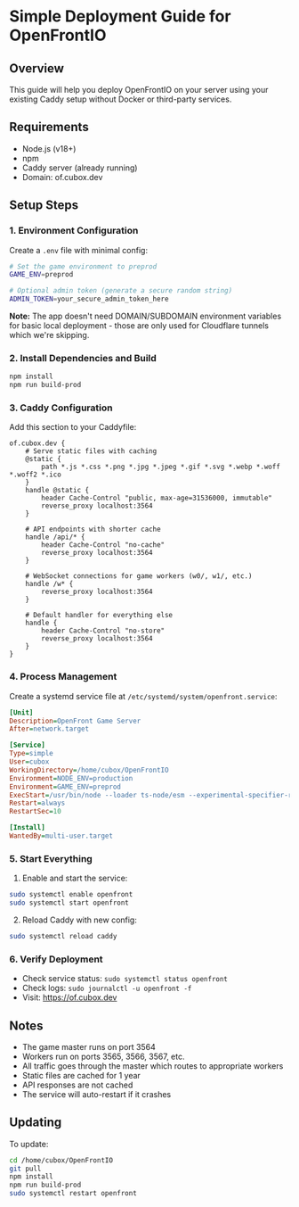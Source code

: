 # Simple Deployment Guide for OpenFrontIO

## Overview

This guide will help you deploy OpenFrontIO on your server using your existing Caddy setup without Docker or third-party services.

## Requirements

- Node.js (v18+)
- npm
- Caddy server (already running)
- Domain: of.cubox.dev

## Setup Steps

### 1. Environment Configuration

Create a `.env` file with minimal config:

```bash
# Set the game environment to preprod
GAME_ENV=preprod

# Optional admin token (generate a secure random string)
ADMIN_TOKEN=your_secure_admin_token_here
```

**Note:** The app doesn't need DOMAIN/SUBDOMAIN environment variables for basic local deployment - those are only used for Cloudflare tunnels which we're skipping.

### 2. Install Dependencies and Build

```bash
npm install
npm run build-prod
```

### 3. Caddy Configuration

Add this section to your Caddyfile:

```caddy
of.cubox.dev {
    # Serve static files with caching
    @static {
        path *.js *.css *.png *.jpg *.jpeg *.gif *.svg *.webp *.woff *.woff2 *.ico
    }
    handle @static {
        header Cache-Control "public, max-age=31536000, immutable"
        reverse_proxy localhost:3564
    }

    # API endpoints with shorter cache
    handle /api/* {
        header Cache-Control "no-cache"
        reverse_proxy localhost:3564
    }

    # WebSocket connections for game workers (w0/, w1/, etc.)
    handle /w* {
        reverse_proxy localhost:3564
    }

    # Default handler for everything else
    handle {
        header Cache-Control "no-store"
        reverse_proxy localhost:3564
    }
}
```

### 4. Process Management

Create a systemd service file at `/etc/systemd/system/openfront.service`:

```ini
[Unit]
Description=OpenFront Game Server
After=network.target

[Service]
Type=simple
User=cubox
WorkingDirectory=/home/cubox/OpenFrontIO
Environment=NODE_ENV=production
Environment=GAME_ENV=preprod
ExecStart=/usr/bin/node --loader ts-node/esm --experimental-specifier-resolution=node src/server/Server.ts
Restart=always
RestartSec=10

[Install]
WantedBy=multi-user.target
```

### 5. Start Everything

1. Enable and start the service:

```bash
sudo systemctl enable openfront
sudo systemctl start openfront
```

2. Reload Caddy with new config:

```bash
sudo systemctl reload caddy
```

### 6. Verify Deployment

- Check service status: `sudo systemctl status openfront`
- Check logs: `sudo journalctl -u openfront -f`
- Visit: https://of.cubox.dev

## Notes

- The game master runs on port 3564
- Workers run on ports 3565, 3566, 3567, etc.
- All traffic goes through the master which routes to appropriate workers
- Static files are cached for 1 year
- API responses are not cached
- The service will auto-restart if it crashes

## Updating

To update:

```bash
cd /home/cubox/OpenFrontIO
git pull
npm install
npm run build-prod
sudo systemctl restart openfront
```
